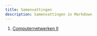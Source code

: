 ```yaml
---
title: Samenvattingen
description: Samenvattingen in Markdown
---
```


1. [Computernetwerken II](netwerken/cn2.md)
